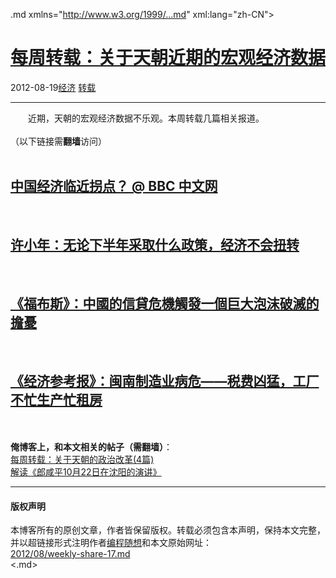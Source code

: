 <!DOCTYPE.md>
.md xmlns="http://www.w3.org/1999/...md" xml:lang="zh-CN">
<head>
<meta http-equiv="Content-Type" content="text.md; charset=utf-8" />
<meta name="generator" content="Python script by program.think@gmail.com" />
<meta name="provider" content="program-think.blogspot.com" />
<link type="text/css" rel="stylesheet" href="../../css/program-think.css" />
<title>每周转载：关于天朝近期的宏观经济数据 - 编程随想的博客</title>
</head>
<body>
<div id="main" style="width:100%;">
<h1><a href="../../index.md" title="回到首页">每周转载：关于天朝近期的宏观经济数据</a></h1>
<div class="post-info"><span class="date-header">2012-08-19</span><a href="../../tags/E7BB8FE6B58E.md" class="tag">经济</a> <a href="../../tags/E8BDACE8BDBD.md" class="tag">转载</a> </div>
<hr>
<div class="post">
&#12288;&#12288;近期，天朝的宏观经济数据不乐观。本周转载几篇相关报道。<br /><br />（以下链接需<b>翻墙</b>访问）<a name='more'></a><!--program-think--><br /><br /><h2><a href="https://plus.google.com/u/0/113559088971921339544/posts/XhqaPgLEww8" target="_blank" rel="nofollow">中国经济临近拐点？ @ BBC 中文网</a></h2><br /><h2><a href="https://plus.google.com/u/0/113559088971921339544/posts/F52CaoBTB5t" target="_blank" rel="nofollow">许小年：无论下半年采取什么政策，经济不会扭转</a></h2><br /><h2><a href="https://plus.google.com/u/0/113559088971921339544/posts/HwSu3Q9EYjx" target="_blank" rel="nofollow">《福布斯》：中國的信貸危機觸發一個巨大泡沫破滅的擔憂</a></h2><br /><h2><a href="https://plus.google.com/u/0/113559088971921339544/posts/Cn9ap1P2E4p" target="_blank" rel="nofollow">《经济参考报》：闽南制造业病危——税费凶猛，工厂不忙生产忙租房</a></h2><br /><br /><b>俺博客上，和本文相关的帖子（需翻墙）</b>：<br /><a href="../../2012/05/weekly-share-3.md">每周转载：关于天朝的政治改革(4篇)</a><br /><a href="../../2011/11/lang-xianping-speech-in-shenyang.md">解读《郎咸平10月22日在沈阳的演讲》</a><br /><div class="blogger-post-footer">
</div>
<hr>
<div class="copyright">
<h4>版权声明</h4>
本博客所有的原创文章，作者皆保留版权。转载必须包含本声明，保持本文完整，并以超链接形式注明作者<a href="mailto:program.think@gmail.com">编程随想</a>和本文原始网址：<br>
<a href="2012/08/weekly-share-17.md">2012/08/weekly-share-17.md</a>
</div>
</div>
</body>
<.md>
